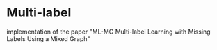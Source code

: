 # Multi-label
implementation of the paper "ML-MG Multi-label Learning with Missing Labels Using a Mixed Graph"
